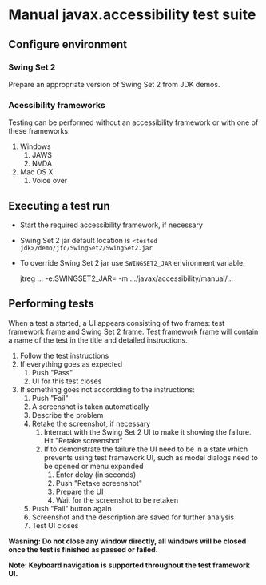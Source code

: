 <!--
Copyright (c) 2022, Oracle and/or its affiliates. All rights reserved.
DO NOT ALTER OR REMOVE COPYRIGHT NOTICES OR THIS FILE HEADER.

This code is free software; you can redistribute it and/or modify it
under the terms of the GNU General Public License version 2 only, as
published by the Free Software Foundation.

This code is distributed in the hope that it will be useful, but WITHOUT
ANY WARRANTY; without even the implied warranty of MERCHANTABILITY or
FITNESS FOR A PARTICULAR PURPOSE.  See the GNU General Public License
version 2 for more details (a copy is included in the LICENSE file that
accompanied this code).

You should have received a copy of the GNU General Public License version
2 along with this work; if not, write to the Free Software Foundation,
Inc., 51 Franklin St, Fifth Floor, Boston, MA 02110-1301 USA.

Please contact Oracle, 500 Oracle Parkway, Redwood Shores, CA 94065 USA
or visit www.oracle.com if you need additional information or have any
questions.
-->

# Manual javax.accessibility test suite

##  Configure environment

### Swing Set 2

Prepare an appropriate version of Swing Set 2 from JDK demos.

### Acessibility frameworks

Testing can be performed without an accessibility framework or with one of these frameworks:

1. Windows
   1. JAWS
   2. NVDA
2. Mac OS X
   1. Voice over

## Executing a test run

* Start the required accessibility framework, if necessary
* Swing Set 2 jar default location is
<code>&lt;tested jdk&gt;/demo/jfc/SwingSet2/SwingSet2.jar</code>
* To override Swing Set 2 jar use <code>SWINGSET2_JAR</code> environment variable:


    jtreg ... -e:SWINGSET2_JAR=<file location> -m .../javax/accessibility/manual/...


## Performing tests

When a test a started, a UI appears consisting of two frames: test framework frame and Swing Set 2 frame. Test framework
frame will contain a name of the test in the title and detailed instructions.

1. Follow the test instructions
2. If everything goes as expected
   1. Push "Pass"
   2. UI for this test closes
3. If something goes not accordding to the instructions:
   1. Push "Fail"
   2. A screenshot is taken automatically
   3. Describe the problem
   4. Retake the screenshot, if necessary
      1. Interract with the Swing Set 2 UI to make it showing the failure. Hit "Retake screenshot"
      2. If to demonstrate the failure the UI need to be in a state which prevents using test framework UI, such as model dialogs need to be opened or menu expanded
         1. Enter delay (in seconds)
         2. Push "Retake screenshot"
         3. Prepare the UI
         4. Wait for the screenshot to be retaken
   5. Push "Fail" button again
   6. Screenshot and the description are saved for further analysis
   7. Test UI closes

**Wasning: Do not close any window directly, all windows will be closed once the test is finished as passed or failed.**

**Note: Keyboard navigation is supported throughout the test framework UI.**
